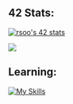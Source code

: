 ## 42 Stats:
[![rsoo's 42 stats](https://badge.mediaplus.ma/darkblue/rsoo?1337Badge=off&UM6P=off)](https://github.com/oakoudad/badge42)

[![](https://visitcount.itsvg.in/api?id=rsoo23&label=Profile%20Views&color=0&icon=3&pretty=false)](https://visitcount.itsvg.in)

## Learning:
[![My Skills](https://skillicons.dev/icons?i=c,cpp,figma,py,bash,git,linux,vim,vscode&perline=15)](https://skillicons.dev)

<!--
**rsoo23/rsoo23** is a ✨ _special_ ✨ repository because its `README.md` (this file) appears on your GitHub profile.

Here are some ideas to get you started:

- 🔭 I’m currently working on ...
- 🌱 I’m currently learning ...
- 👯 I’m looking to collaborate on ...
- 🤔 I’m looking for help with ...
- 💬 Ask me about ...
- 📫 How to reach me: ...
- 😄 Pronouns: ...
- ⚡ Fun fact: ...
-->
